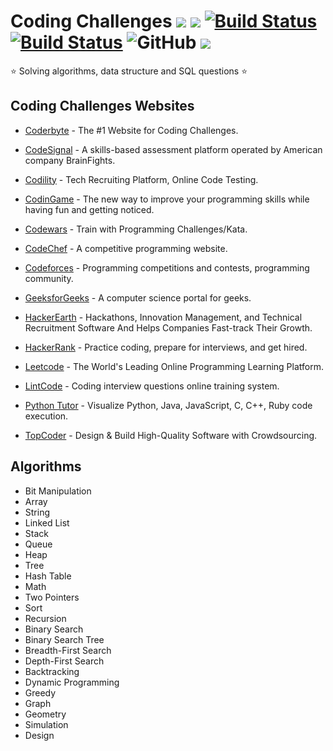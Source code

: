 # Coding Challenges ![](https://img.shields.io/github/languages/top/siansiansu/leetcode-problems.svg?colorB=blue&style=flat) ![](https://img.shields.io/github/languages/count/siansiansu/leetcode-problems.svg?style=flat) [![Build Status](https://travis-ci.org/siansiansu/leetcode-problems.svg?branch=master)](https://travis-ci.org/siansiansu/leetcode-problems) [![Build Status](https://cloud.drone.io/api/badges/siansiansu/coding-challenges/status.svg)](https://cloud.drone.io/siansiansu/coding-challenges)  ![GitHub](https://img.shields.io/github/license/mashape/apistatus.svg) ![](https://img.shields.io/badge/training-skills-ff69b4.svg)

:star: Solving algorithms, data structure and SQL questions :star:

## Coding Challenges Websites

- [Coderbyte](https://coderbyte.com/) - The #1 Website for Coding Challenges.

- [CodeSignal](https://codesignal.com/) - A skills-based assessment platform operated by American company BrainFights.

- [Codility](https://www.codility.com/) - Tech Recruiting Platform, Online Code Testing.

- [CodinGame](https://www.codingame.com/start) - The new way to improve your programming skills while having fun and getting noticed.

- [Codewars](https://www.codewars.com/) - Train with Programming Challenges/Kata.

- [CodeChef](https://www.codechef.com/) - A competitive programming website.

- [Codeforces](http://codeforces.com/) - Programming competitions and contests, programming community.

- [GeeksforGeeks](https://www.geeksforgeeks.org/) - A computer science portal for geeks.

- [HackerEarth](https://www.hackerearth.com/) - Hackathons, Innovation Management, and Technical Recruitment Software And Helps Companies Fast-track Their Growth.

- [HackerRank](https://www.hackerrank.com/) - Practice coding, prepare for interviews, and get hired.

- [Leetcode](https://leetcode.com) - The World's Leading Online Programming Learning Platform.

- [LintCode](https://www.lintcode.com/) - Coding interview questions online training system.

- [Python Tutor](http://www.pythontutor.com/visualize.html#mode=edit) - Visualize Python, Java, JavaScript, C, C++, Ruby code execution.

- [TopCoder](https://www.topcoder.com/challenges/) - Design & Build High-Quality Software with Crowdsourcing.

## Algorithms

- Bit Manipulation
- Array
- String
- Linked List
- Stack
- Queue
- Heap
- Tree
- Hash Table
- Math
- Two Pointers
- Sort
- Recursion
- Binary Search
- Binary Search Tree
- Breadth-First Search
- Depth-First Search
- Backtracking
- Dynamic Programming
- Greedy
- Graph
- Geometry
- Simulation
- Design
